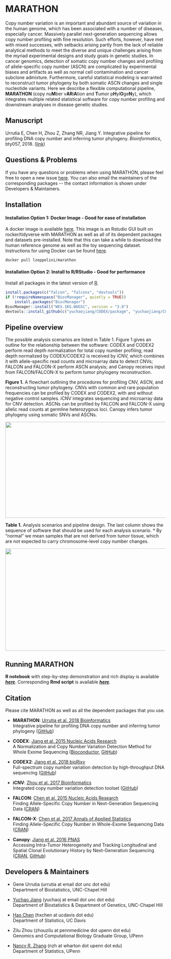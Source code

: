 # MARATHON

Copy number variation is an important and abundant source of variation in the human genome, which has been associated with a number of diseases, especially cancer. Massively parallel next-generation sequencing allows copy number profiling with fine resolution. Such efforts, however, have met with mixed successes, with setbacks arising partly from the lack of reliable analytical methods to meet the diverse and unique challenges arising from the myriad experimental designs and study goals in genetic studies. In cancer genomics, detection of somatic copy number changes and profiling of allele-specific copy number (ASCN) are complicated by experimental biases and artifacts as well as normal cell contamination and cancer subclone admixture. Furthermore, careful statistical modeling is warranted to reconstruct tumor phylogeny by both somatic ASCN changes and single nucleotide variants. Here we describe a flexible computational pipeline, **MARATHON** (copy nu**M**ber v**AR**i**A**tion and **T**umor p**H**yl**O**ge**N**y), which integrates multiple related statistical software for copy number profiling and downstream analyses in disease genetic studies.

## Manuscript

Urrutia E, Chen H, Zhou Z, Zhang NR, Jiang Y. Integrative pipeline for profiling DNA copy number and inferring tumor phylogeny. *Bioinformatics*, bty057, 2018. ([link](https://doi.org/10.1093/bioinformatics/bty057))


## Questions & Problems

If you have any questions or problems when using MARATHON, please feel free to open a new issue [here](https://github.com/yuchaojiang/MARATHON/issues). You can also email the maintainers of the corresponding packages -- the contact information is shown under Developers & Maintainers.


## Installation

#### Installation Option 1: Docker Image - Good for ease of installation
A docker image is available [here](https://hub.docker.com/r/lzeppelini/marathon/).
This image is an Rstudio GUI built on rocker/tidyverse with MARATHON as well as all of its dependent packages and datasets pre-installed. Note that this can take a while to download the human reference genome as well as the toy sequencing dataset. Instructions for using Docker can be found [here](https://docs.docker.com/get-started/).

```bash
docker pull lzeppelini/marathon
```

#### Installation Option 2: Install to R/RStudio - Good for performance
Install all packages in the latest version of [R](https://www.r-project.org/).
```r
install.packages(c("falcon", "falconx", "devtools"))
if (!requireNamespace("BiocManager", quietly = TRUE))
    install.packages("BiocManager")
BiocManager::install("WES.1KG.WUGSC", version = "3.8")
devtools::install_github(c("yuchaojiang/CODEX/package", "yuchaojiang/CODEX2/package", "yuchaojiang/Canopy/package", "zhouzilu/iCNV", "yuchaojiang/MARATHON/package"))
```

## Pipeline overview

The possible analysis scenarios are listed in Table 1. Figure 1 gives an outline for the relationship between the software: CODEX and CODEX2 perform read depth normalization for total copy number profiling; read depth normalized by CODEX/CODEX2 is received by iCNV, which combines it with allele-specific read counts and microarray data to detect CNVs; FALCON and FALCON-X perform ASCN analysis; and Canopy receives input from FALCON/FALCON-X to perform tumor phylogeny reconstruction.

**Figure 1.** A flowchart outlining the procedures for profiling CNV, ASCN, and reconstructing tumor phylogeny. CNVs with common and rare population frequencies can be profiled by CODEX and CODEX2, with and without negative control samples. iCNV integrates sequencing and microarray data for CNV detection. ASCNs can be profiled by FALCON and FALCON-X using allelic read counts at germline heterozygous loci. Canopy infers tumor phylogeny using somatic SNVs and ASCNs.

<p align="center">
  <img src='https://github.com/yuchaojiang/MARATHON/blob/master/figure/Figure1.jpg' width='600' height='300'>
</p>

**Table 1.** Analysis scenarios and pipeline design. The last column shows the sequence of software that should be used for each analysis scenario. * By “normal” we mean samples that are not derived from tumor tissue, which are not expected to carry chromosome-level copy number changes.

<p align="center">
  <img src='https://github.com/yuchaojiang/MARATHON/blob/master/figure/Table1.png' width='600' height='320'>
</p>


## Running MARATHON

**R notebook** with step-by-step demonstration and rich display is available [***here***](https://rawgit.com/yuchaojiang/MARATHON/master/notebook/MARATHON.html). Corresponding **Rmd script** is available [***here***](https://github.com/yuchaojiang/MARATHON/blob/master/notebook/MARATHON.Rmd).


## Citation

Please cite MARATHON as well as all the dependent packages that you use.

* **MARATHON**: [Urrutia et al. 2018 Bioinformatics](https://doi.org/10.1093/bioinformatics/bty057)
  <br>
  Integrative pipeline for profiling DNA copy number and inferring tumor phylogeny ([GitHub](https://github.com/yuchaojiang/MARATHON))

* **CODEX**: [Jiang et al. 2015 Nucleic Acids Research](https://academic.oup.com/nar/article/43/6/e39/2453417/CODEX-a-normalization-and-copy-number-variation)
  <br>
  A Normalization and Copy Number Variation Detection Method for Whole Exome Sequencing
  ([Bioconductor](http://bioconductor.org/packages/CODEX/), [GitHub](https://github.com/yuchaojiang/CODEX))

* **CODEX2**: [Jiang et al. 2018 bioRixv](https://www.biorxiv.org/content/early/2018/04/01/211698)
  <br>
  Full-spectrum copy number variation detection by high-throughput DNA sequencing
  ([GitHub](https://github.com/yuchaojiang/CODEX2))

* **iCNV**: [Zhou et al. 2017 Bioinformatics](https://doi.org/10.1093/bioinformatics/bty104)
  <br>
  Integrated copy number variation detection toolset
  ([GitHub](https://github.com/zhouzilu/iCNV))

* **FALCON**: [Chen et al. 2015 Nucleic Acids Research](https://academic.oup.com/nar/article/43/4/e23/2410993/Allele-specific-copy-number-profiling-by-next)
  <br>
  Finding Allele-Specific Copy Number in Next-Generation Sequencing Data
  ([CRAN](https://CRAN.R-project.org/package=falcon))

* **FALCON-X**: [Chen et al. 2017 Annals of Applied Statistics](https://projecteuclid.org/euclid.aoas/1500537739)
  <br>
  Finding Allele-Specific Copy Number in Whole-Exome Sequencing Data
  ([CRAN](https://CRAN.R-project.org/package=falconx))

* **Canopy**: [Jiang et al. 2016 PNAS](http://www.pnas.org/content/113/37/E5528.full)
  <br>
  Accessing Intra-Tumor Heterogeneity and Tracking Longitudinal and Spatial Clonal Evolutionary History by Next-Generation Sequencing
  ([CRAN](https://CRAN.R-project.org/package=Canopy), [GitHub](https://github.com/yuchaojiang/Canopy))

## Developers & Maintainers

* Gene Urrutia (urrutia at email dot unc dot edu)
  <br>
  Department of Biostatistics, UNC-Chapel Hill

* [Yuchao Jiang](http://sph.unc.edu/adv_profile/yuchao-jiang-phd/) (yuchaoj at email dot unc dot edu)
  <br>
  Department of Biostatistics & Department of Genetics, UNC-Chapel Hill

* [Hao Chen](https://anson.ucdavis.edu/~haochen/) (hxchen at ucdavis dot edu)
  <br>
  Department of Statistics, UC Davis

* Zilu Zhou (zhouzilu at pennmedicine dot upenn dot edu)
  <br>
  Genomics and Computational Biology Graduate Group, UPenn

* [Nancy R. Zhang](https://statistics.wharton.upenn.edu/profile/nzh/) (nzh at wharton dot upenn dot edu)
  <br>
  Department of Statistics, UPenn
